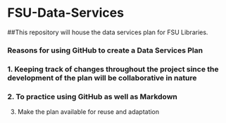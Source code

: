 FSU-Data-Services
=================

##This repository will house the data services plan for FSU Libraries.
### **Reasons for using GitHub to create a Data Services Plan**
### 1. Keeping track of changes throughout the project since the development of the plan will be collaborative in nature
### 2. To practice using GitHub as well as Markdown
3. Make the plan available for reuse and adaptation
